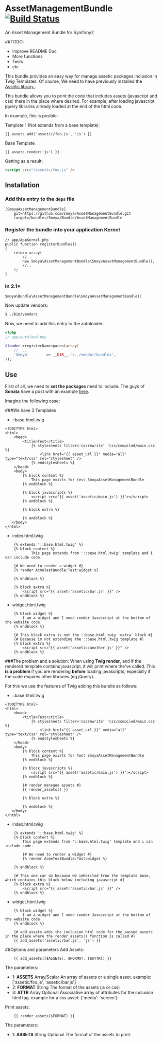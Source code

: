 AssetManagementBundle [![Build Status](https://secure.travis-ci.org/smoya/AssetManagementBundle.png)](http://travis-ci.org/smoya/AssetManagementBundle)
=====================

An Asset Management Bundle for Symfony2

##TODO:
* Improve README Doc
* More functions
* Tests
* etc

This bundle provides an easy way for
manage assetic packages inclusion in Twig Templates. Of course, We need to have previously installed the [Assetic library ](/kriswallsmith/assetic).

This bundle allows you to print the code that includes assets (javascript and css) there in the place where desired. For example, after loading javascript jquery libraries already loaded at the end of the html code.

In example, this is posible:

Template 1 (Not extends from a base template):
``` jinja
{{ assets_add('assetic/foo.js', 'js') }}
```

Base Template:
``` jinja
{{ assets_render('js') }}
```

Getting as a result:

``` html
<script src="/assetic/foo.js" />
```

## Installation

### Add this entry to the `deps` file

```
[SmoyaAssetManagementBundle]
    git=https://github.com/smoya/AssetManagementBundle.git
    target=/bundles/Smoya/Bundle/AssetManagementBundle
```
    
### Register the bundle into your application Kernel

    // app/AppKernel.php
    public function registerBundles()
    {
        return array(
            //..
            new Smoya\AssetManagementBundle\SmoyaAssetManagementBundle(),
            //..
        );
    }
    
### In 2.1*

    Smoya\Bundle\AssetManagementBundle\SmoyaAssetManagementBundle()

Now update vendors:

``` bash
$ ./bin/vendors
```

Now, we need to add this entry to the autoloader:

``` php
<?php
// app/autoload.php

$loader->registerNamespaces(array(
    // ...
    'Smoya'        => __DIR__.'/../vendor/bundles',
));
```

## Use

First of all, we need to **set the packages** need to include.
The guys of **Sonata** have a post with an example [here](http://sonata-project.org/blog/2012/5/15/assetic-package-configuration).

Imagine the following case:

###We have 3 Templates
* ::base.html.twig
``` jinja
<!DOCTYPE html>
<html>
    <head>
        <title>Test</title>
            {% stylesheets filter='cssrewrite' 'css/compiled/main.css' %}
                <link href="{{ asset_url }}" media="all" type="text/css" rel="stylesheet" />
            {% endstylesheets %}
    </head>
    <body>
        {% block content %}
            This page exists for test SmoyaAssetManagementBundle
        {% endblock %}
    
        {% block javascripts %}
            <script src="{{ asset('assetic/main.js') }}"></script>
        {% endblock %}
    
        {% block extra %}
    
        {% endblock %}
   </body>
</html>
```

* index.html.twig
``` jinja
    {% extends '::base.html.twig' %}
    {% block content %}
            This page extends from '::base.html.twig' template and i can include code.
        
    {# We need to render a widget #}
    {% render AcmeTestBundle:Test:widget %}
        
    {% endblock %}

    {% block extra %}
        <script src="{{ asset('assetic/bar.js' }}" />
    {% endblock %}
```

* widget.html.twig
``` jinja
    {% block widget %}
        I am a widget and I need render Javascript at the bottom of the website code       
    {% endblock %}
    
    {# This block extra is not the ::base.html.twig 'extra' block #}
    {# Because im not extending the ::base.html.twig template #}
    {% block extra %}
        <script src="{{ asset('assetic/another.js' }}" />
    {% endblock %}
```

###The problem and a solution:
When using **Twig render**, and if the rendered template contains javascript, it will print where the've called. This **is a problem** if you are rendering **before** loading javascripts, especially if the code requires other libraries (eg jQuery).

For this we use the features of Twig adding this bundle as follows:

* ::base.html.twig
``` jinja
<!DOCTYPE html>
<html>
    <head>
        <title>Test</title>
            {% stylesheets filter='cssrewrite' 'css/compiled/main.css' %}
                <link href="{{ asset_url }}" media="all" type="text/css" rel="stylesheet" />
            {% endstylesheets %}
    </head>
    <body>
        {% block content %}
            This page exists for test SmoyaAssetManagementBundle
        {% endblock %}
    
        {% block javascripts %}
            <script src="{{ asset('assetic/main.js') }}"></script>
        {% endblock %}
    
        {# render managed assets #}
        {{ render_assets() }} 
    
        {% block extra %}
    
        {% endblock %}
   </body>
</html>
```
* index.html.twig
``` jinja
    {% extends '::base.html.twig' %}
    {% block content %}
        This page extends from '::base.html.twig' template and i can include code.
        
        {# We need to render a widget #}
        {% render AcmeTestBundle:Test:widget %}
        
    {% endblock %}
    
    {# This one can do because we inherited from the template base, which contains this block below including javascript #}
    {% block extra %}
        <script src="{{ asset('assetic/bar.js' }}" />
    {% endblock %}
```
* widget.html.twig
``` jinja
    {% block widget %}
        I am a widget and I need render Javascript at the bottom of the website code       
    {% endblock %}
    
    {# add_assets adds the inclusion html code for the passed assets in the place where the render_assets() function is called #}
    {{ add_assets('assetic/bar.js', 'js') }}
```

##Options and parameters
Add Assets:    
``` jinja
    {{ add_assets([$ASSETS], $FORMAT, {$ATTR}) }}
```

The parameters:

* 1: **ASSETS** Array/Scalar An array of assets or a single asset. example: ['assetic/foo.js', 'assetic/bar.js']
* 2: **FORMAT** String The format of the assets (js or css)
* 3: **ATTR** Array Optional Associative array of attributes for the inclusion html tag. example for a css asset: {'media': 'screen'}

Print assets:    
``` jinja
    {{ render_assets($FORMAT) }}
```

The parameters:

* 1: **ASSETS** String Optional The format of the assets to print.
